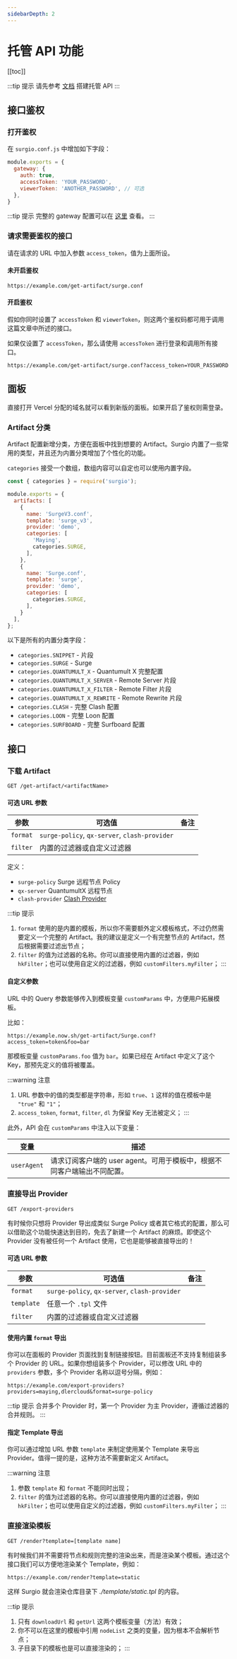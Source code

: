 ```yaml
---
sidebarDepth: 2
---
```


# 托管 API 功能

[[toc]]

:::tip 提示
请先参考 [文档](/guide/advance/api-gateway.md) 搭建托管 API
:::

## 接口鉴权

### 打开鉴权

在 `surgio.conf.js` 中增加如下字段：

```js
module.exports = {
  gateway: {
    auth: true,
    accessToken: 'YOUR_PASSWORD',
    viewerToken: 'ANOTHER_PASSWORD', // 可选
  },
}
```

:::tip 提示
完整的 gateway 配置可以在 [这里](/guide/custom-config.md#gateway) 查看。
:::

### 请求需要鉴权的接口

请在请求的 URL 中加入参数 `access_token`，值为上面所设。

#### 未开启鉴权

```
https://example.com/get-artifact/surge.conf
```

#### 开启鉴权

假如你同时设置了 `accessToken` 和 `viewerToken`，则这两个鉴权码都可用于调用这篇文章中所述的接口。

如果仅设置了 `accessToken`，那么请使用 `accessToken` 进行登录和调用所有接口。

```
https://example.com/get-artifact/surge.conf?access_token=YOUR_PASSWORD
```

## 面板

直接打开 Vercel 分配的域名就可以看到新版的面板。如果开启了鉴权则需登录。

### Artifact 分类

Artifact 配置新增分类，方便在面板中找到想要的 Artifact。Surgio 内置了一些常用的类型，并且还为内置分类增加了个性化的功能。

`categories` 接受一个数组，数组内容可以自定也可以使用内置字段。

```js
const { categories } = require('surgio');

module.exports = {
  artifacts: [
    {
      name: 'SurgeV3.conf',
      template: 'surge_v3',
      provider: 'demo',
      categories: [
        'Maying',
        categories.SURGE,
      ],
    },
    {
      name: 'Surge.conf',
      template: 'surge',
      provider: 'demo',
      categories: [
        categories.SURGE,
      ],
    }
  ],
};
```

以下是所有的内置分类字段：

- `categories.SNIPPET` - 片段
- `categories.SURGE` - Surge
- `categories.QUANTUMULT_X` - Quantumult X 完整配置
- `categories.QUANTUMULT_X_SERVER` - Remote Server 片段
- `categories.QUANTUMULT_X_FILTER` - Remote Filter 片段
- `categories.QUANTUMULT_X_REWRITE` - Remote Rewrite 片段
- `categories.CLASH` - 完整 Clash 配置
- `categories.LOON` - 完整 Loon 配置
- `categories.SURFBOARD` - 完整 Surfboard 配置

## 接口

### 下载 Artifact

```
GET /get-artifact/<artifactName>
```

<Badge text="需要鉴权" vertical="middle" />

#### 可选 URL 参数

| 参数       | 可选值                                           | 备注 |
| -------- | --------------------------------------------- | -- |
| `format` | `surge-policy`, `qx-server`, `clash-provider` |    |
| `filter` | 内置的过滤器或自定义过滤器                                 |    |

定义：

- `surge-policy` Surge 远程节点 Policy
- `qx-server` QuantumultX 远程节点
- `clash-provider` [Clash Provider](https://www.notion.so/New-Feature-Clash-Proxy-Provider-ff8d1955f6234ad3a779fecd3b3ea007)

:::tip 提示
1. `format` 使用的是内置的模板，所以你不需要额外定义模板格式，不过仍然需要定义一个完整的 Artifact。我的建议是定义一个有完整节点的 Artifact，然后根据需要过滤出节点；
2. `filter` 的值为过滤器的名称。你可以直接使用内置的过滤器，例如 `hkFilter`；也可以使用自定义的过滤器，例如 `customFilters.myFilter`；
:::

#### 自定义参数

URL 中的 Query 参数能够传入到模板变量 `customParams` 中，方便用户拓展模板。

比如：

```
https://example.now.sh/get-artifact/Surge.conf?access_token=token&foo=bar
```

那模板变量 `customParams.foo` 值为 `bar`。如果已经在 Artifact 中定义了这个 Key，那预先定义的值将被覆盖。

:::warning 注意
1. URL 参数中的值的类型都是字符串，形如 `true`、`1` 这样的值在模板中是 `"true"` 和 `"1"`；
2. `access_token`, `format`, `filter`, `dl` 为保留 Key 无法被定义；
:::

此外，API 会在 `customParams` 中注入以下变量：

| 变量          | 描述                                        |
| ----------- | ----------------------------------------- |
| `userAgent` | 请求订阅客户端的 user agent。可用于模板中，根据不同客户端输出不同配置。 |

### 直接导出 Provider

```
GET /export-providers
```

<Badge text="需要鉴权" vertical="middle" />

有时候你只想将 Provider 导出成类似 Surge Policy 或者其它格式的配置，那么可以借助这个功能快速达到目的，免去了新建一个 Artifact 的麻烦。即使这个 Provider 没有被任何一个 Artifact 使用，它也是能够被直接导出的！

#### 可选 URL 参数

| 参数         | 可选值                                           | 备注 |
| ---------- | --------------------------------------------- | -- |
| `format`   | `surge-policy`, `qx-server`, `clash-provider` |    |
| `template` | 任意一个 `.tpl` 文件                                |    |
| `filter`   | 内置的过滤器或自定义过滤器                                 |    |

#### 使用内置 `format` 导出

你可以在面板的 Provider 页面找到复制链接按钮。目前面板还不支持复制组装多个 Provider 的 URL。如果你想组装多个 Provider，可以修改 URL 中的 `providers` 参数，多个 Provider 名称以逗号分隔，例如：

```
https://example.com/export-providers?providers=maying,dlercloud&format=surge-policy
```

:::tip 提示
合并多个 Provider 时，第一个 Provider 为主 Provider，遵循过滤器的合并规则。
:::

#### 指定 Template 导出

你可以通过增加 URL 参数 `template` 来制定使用某个 Template 来导出 Provider。值得一提的是，这种方法不需要新定义 Artifact。

:::warning 注意
1. 参数 `template` 和 `format` 不能同时出现；
2. `filter` 的值为过滤器的名称。你可以直接使用内置的过滤器，例如 `hkFilter`；也可以使用自定义的过滤器，例如 `customFilters.myFilter`；
:::

### 直接渲染模板

```
GET /render?template=[template name]
```

有时候我们并不需要将节点和规则完整的渲染出来，而是渲染某个模板。通过这个接口我们可以方便地渲染某个 Template，例如：

```
https://example.com/render?template=static
```

这样 Surgio 就会渲染仓库目录下 _./template/static.tpl_ 的内容。

:::tip 提示
1. 只有 `downloadUrl` 和 `getUrl` 这两个模板变量（方法）有效；
2. 你不可以在这里的模板中引用 `nodeList` 之类的变量，因为根本不会解析节点；
3. 子目录下的模板也是可以直接渲染的；
:::
